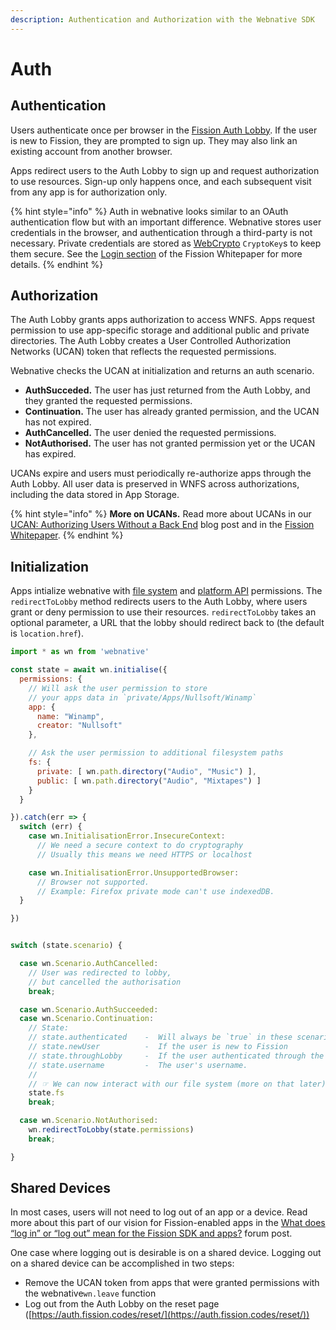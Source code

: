 ```yaml
---
description: Authentication and Authorization with the Webnative SDK
---
```


# Auth

## Authentication

Users authenticate once per browser in the [Fission Auth Lobby](https://auth.fission.codes). If the user is new to Fission, they are prompted to sign up. They may also link an existing account from another browser.

Apps redirect users to the Auth Lobby to sign up and request authorization to use resources. Sign-up only happens once, and each subsequent visit from any app is for authorization only.

{% hint style="info" %}
Auth in webnative looks similar to an OAuth authentication flow but with an important difference. Webnative stores user credentials in the browser, and authentication through a third-party is not necessary. Private credentials are stored as [WebCrypto](https://developer.mozilla.org/en-US/docs/Web/API/Web\_Crypto\_API) `CryptoKey`s to keep them secure. See the [Login section](https://whitepaper.fission.codes/accounts/login) of the Fission Whitepaper for more details.
{% endhint %}

## Authorization

The Auth Lobby grants apps authorization to access WNFS. Apps request permission to use app-specific storage and additional public and private directories. The Auth Lobby creates a User Controlled Authorization Networks (UCAN) token that reflects the requested permissions.

Webnative checks the UCAN at initialization and returns an auth scenario.

* **AuthSucceded.** The user has just returned from the Auth Lobby, and they granted the requested permissions.
* **Continuation.** The user has already granted permission, and the UCAN has not expired.
* **AuthCancelled.** The user denied the requested permissions.
* **NotAuthorised.** The user has not granted permission yet or the UCAN has expired.&#x20;

UCANs expire and users must periodically re-authorize apps through the Auth Lobby. All user data is preserved in WNFS across authorizations, including the data stored in App Storage.

{% hint style="info" %}
**More on UCANs.** Read more about UCANs in our [UCAN: Authorizing Users Without a Back End](https://blog.fission.codes/auth-without-backend/) blog post and in the [Fission Whitepaper](https://whitepaper.fission.codes/access-control/ucan#overview).
{% endhint %}

## Initialization

Apps intialize webnative with [file system](file-system-wnfs.md#permissions) and [platform API](platform.md#permissions) permissions. The  `redirectToLobby` method redirects users to the Auth Lobby, where users grant or deny permission to use their resources. `redirectToLobby` takes an optional parameter, a URL that the lobby should redirect back to (the default is `location.href`).

```javascript
import * as wn from 'webnative'

const state = await wn.initialise({
  permissions: {
    // Will ask the user permission to store
    // your apps data in `private/Apps/Nullsoft/Winamp`
    app: {
      name: "Winamp",
      creator: "Nullsoft"
    },

    // Ask the user permission to additional filesystem paths
    fs: {
      private: [ wn.path.directory("Audio", "Music") ],
      public: [ wn.path.directory("Audio", "Mixtapes") ]
    }
  }

}).catch(err => {
  switch (err) {
    case wn.InitialisationError.InsecureContext:
      // We need a secure context to do cryptography
      // Usually this means we need HTTPS or localhost

    case wn.InitialisationError.UnsupportedBrowser:
      // Browser not supported.
      // Example: Firefox private mode can't use indexedDB.
  }

})


switch (state.scenario) {

  case wn.Scenario.AuthCancelled:
    // User was redirected to lobby,
    // but cancelled the authorisation
    break;

  case wn.Scenario.AuthSucceeded:
  case wn.Scenario.Continuation:
    // State:
    // state.authenticated    -  Will always be `true` in these scenarios
    // state.newUser          -  If the user is new to Fission
    // state.throughLobby     -  If the user authenticated through the lobby, or just came back.
    // state.username         -  The user's username.
    //
    // ☞ We can now interact with our file system (more on that later)
    state.fs
    break;

  case wn.Scenario.NotAuthorised:
    wn.redirectToLobby(state.permissions)
    break;

}
```

## Shared Devices

In most cases, users will not need to log out of an app or a device. Read more about this part of our vision for Fission-enabled apps in the [What does “log in” or “log out” mean for the Fission SDK and apps?](https://talk.fission.codes/t/what-does-log-in-or-log-out-mean-for-the-fission-sdk-and-apps/919) forum post.

One case where logging out is desirable is on a shared device. Logging out on a shared device can be accomplished in two steps:

* Remove the UCAN token from apps that were granted permissions with the webnative`wn.leave` function
* Log out from the Auth Lobby on the reset page ([https://auth.fission.codes/reset/](https://auth.fission.codes/reset/))
